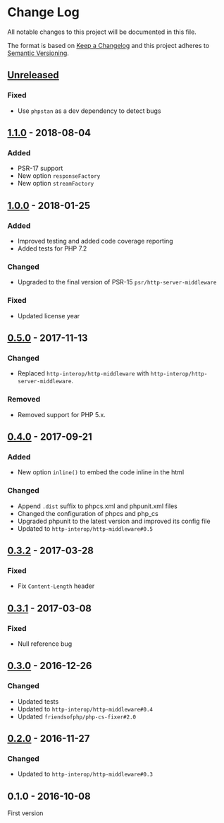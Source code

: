 # Change Log

All notable changes to this project will be documented in this file.

The format is based on [Keep a Changelog](http://keepachangelog.com/) 
and this project adheres to [Semantic Versioning](http://semver.org/).

## [Unreleased]

### Fixed

- Use `phpstan` as a dev dependency to detect bugs

## [1.1.0] - 2018-08-04

### Added

- PSR-17 support
- New option `responseFactory`
- New option `streamFactory`

## [1.0.0] - 2018-01-25

### Added

- Improved testing and added code coverage reporting
- Added tests for PHP 7.2

### Changed

- Upgraded to the final version of PSR-15 `psr/http-server-middleware`

### Fixed

- Updated license year

## [0.5.0] - 2017-11-13

### Changed

- Replaced `http-interop/http-middleware` with  `http-interop/http-server-middleware`.

### Removed

- Removed support for PHP 5.x.

## [0.4.0] - 2017-09-21

### Added

- New option `inline()` to embed the code inline in the html

### Changed

- Append `.dist` suffix to phpcs.xml and phpunit.xml files
- Changed the configuration of phpcs and php_cs
- Upgraded phpunit to the latest version and improved its config file
- Updated to `http-interop/http-middleware#0.5`

## [0.3.2] - 2017-03-28

### Fixed

- Fix `Content-Length` header

## [0.3.1] - 2017-03-08

### Fixed

- Null reference bug

## [0.3.0] - 2016-12-26

### Changed

- Updated tests
- Updated to `http-interop/http-middleware#0.4`
- Updated `friendsofphp/php-cs-fixer#2.0`

## [0.2.0] - 2016-11-27

### Changed

- Updated to `http-interop/http-middleware#0.3`

## 0.1.0 - 2016-10-08

First version

[Unreleased]: https://github.com/middlewares/debugbar/compare/v1.1.0...HEAD
[1.1.0]: https://github.com/middlewares/debugbar/compare/v1.0.0...v1.1.0
[1.0.0]: https://github.com/middlewares/debugbar/compare/v0.5.0...v1.0.0
[0.5.0]: https://github.com/middlewares/debugbar/compare/v0.4.0...v0.5.0
[0.4.0]: https://github.com/middlewares/debugbar/compare/v0.3.2...v0.4.0
[0.3.2]: https://github.com/middlewares/debugbar/compare/v0.3.1...v0.3.2
[0.3.1]: https://github.com/middlewares/debugbar/compare/v0.3.0...v0.3.1
[0.3.0]: https://github.com/middlewares/debugbar/compare/v0.2.0...v0.3.0
[0.2.0]: https://github.com/middlewares/debugbar/compare/v0.1.0...v0.2.0
